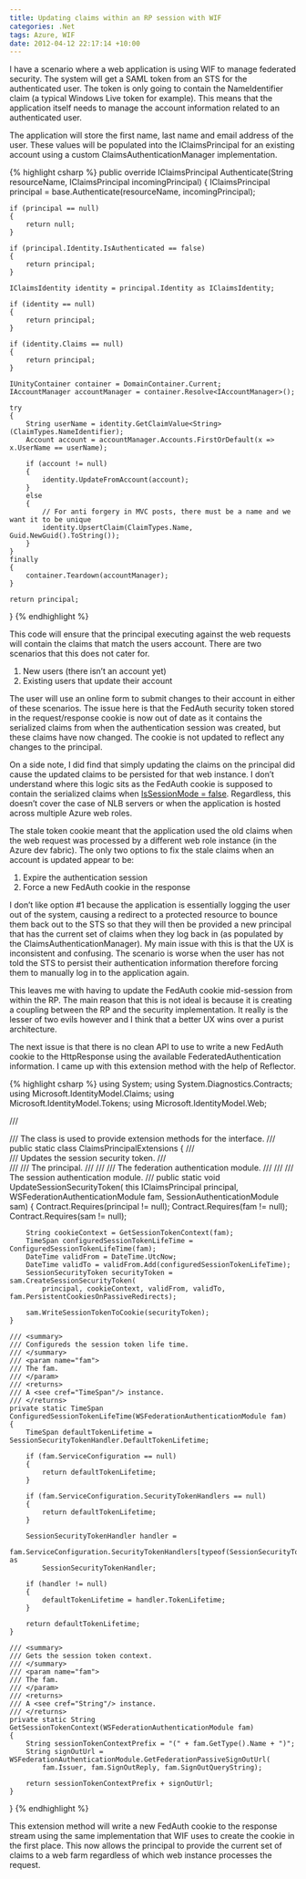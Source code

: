 ```yaml
---
title: Updating claims within an RP session with WIF
categories: .Net
tags: Azure, WIF
date: 2012-04-12 22:17:14 +10:00
---
```


I have a scenario where a web application is using WIF to manage federated security. The system will get a SAML token from an STS for the authenticated user. The token is only going to contain the NameIdentifier claim (a typical Windows Live token for example). This means that the application itself needs to manage the account information related to an authenticated user.

The application will store the first name, last name and email address of the user. These values will be populated into the IClaimsPrincipal for an existing account using a custom ClaimsAuthenticationManager implementation.

<!--more-->

{% highlight csharp %}
public override IClaimsPrincipal Authenticate(String resourceName, IClaimsPrincipal incomingPrincipal)
{
    IClaimsPrincipal principal = base.Authenticate(resourceName, incomingPrincipal);
    
    if (principal == null)
    {
        return null;
    }
    
    if (principal.Identity.IsAuthenticated == false)
    {
        return principal;
    }
    
    IClaimsIdentity identity = principal.Identity as IClaimsIdentity;
    
    if (identity == null)
    {
        return principal;
    }
    
    if (identity.Claims == null)
    {
        return principal;
    }
    
    IUnityContainer container = DomainContainer.Current;
    IAccountManager accountManager = container.Resolve<IAccountManager>();
    
    try
    {
        String userName = identity.GetClaimValue<String>(ClaimTypes.NameIdentifier);
        Account account = accountManager.Accounts.FirstOrDefault(x => x.UserName == userName);
    
        if (account != null)
        {
            identity.UpdateFromAccount(account);
        }
        else
        {
            // For anti forgery in MVC posts, there must be a name and we want it to be unique
            identity.UpsertClaim(ClaimTypes.Name, Guid.NewGuid().ToString());
        }
    }
    finally
    {
        container.Teardown(accountManager);
    }
    
    return principal;
}
{% endhighlight %}

This code will ensure that the principal executing against the web requests will contain the claims that match the users account. There are two scenarios that this does not cater for.

1. New users (there isn’t an account yet)
1. Existing users that update their account
    
The user will use an online form to submit changes to their account in either of these scenarios. The issue here is that the FedAuth security token stored in the request/response cookie is now out of date as it contains the serialized claims from when the authentication session was created, but these claims have now changed. The cookie is not updated to reflect any changes to the principal.

On a side note, I did find that simply updating the claims on the principal did cause the updated claims to be persisted for that web instance. I don’t understand where this logic sits as the FedAuth cookie is supposed to contain the serialized claims when [IsSessionMode = false][0]. Regardless, this doesn’t cover the case of NLB servers or when the application is hosted across multiple Azure web roles.

The stale token cookie meant that the application used the old claims when the web request was processed by a different web role instance (in the Azure dev fabric). The only two options to fix the stale claims when an account is updated appear to be:

1. Expire the authentication session
1. Force a new FedAuth cookie in the response
    
I don’t like option #1 because the application is essentially logging the user out of the system, causing a redirect to a protected resource to bounce them back out to the STS so that they will then be provided a new principal that has the current set of claims when they log back in (as populated by the ClaimsAuthenticationManager). My main issue with this is that the UX is inconsistent and confusing. The scenario is worse when the user has not told the STS to persist their authentication information therefore forcing them to manually log in to the application again.

This leaves me with having to update the FedAuth cookie mid-session from within the RP. The main reason that this is not ideal is because it is creating a coupling between the RP and the security implementation. It really is the lesser of two evils however and I think that a better UX wins over a purist architecture.

The next issue is that there is no clean API to use to write a new FedAuth cookie to the HttpResponse using the available FederatedAuthentication information. I came up with this extension method with the help of Reflector.

{% highlight csharp %}
using System;
using System.Diagnostics.Contracts;
using Microsoft.IdentityModel.Claims;
using Microsoft.IdentityModel.Tokens;
using Microsoft.IdentityModel.Web;
    
/// <summary>
/// The <see cref="ClaimsPrincipalExtensions"/> class is used to provide extension methods for the <see cref="IClaimsPrincipal"/> interface.
/// </summary>
public static class ClaimsPrincipalExtensions
{
    /// <summary>
    /// Updates the session security token.
    /// </summary>
    /// <param name="principal">
    /// The principal. 
    /// </param>
    /// <param name="fam">
    /// The federation authentication module. 
    /// </param>
    /// <param name="sam">
    /// The session authentication module. 
    /// </param>
    public static void UpdateSessionSecurityToken(
        this IClaimsPrincipal principal, WSFederationAuthenticationModule fam, SessionAuthenticationModule sam)
    {
        Contract.Requires<ArgumentNullException>(principal != null);
        Contract.Requires<ArgumentNullException>(fam != null);
        Contract.Requires<ArgumentNullException>(sam != null);
    
        String cookieContext = GetSessionTokenContext(fam);
        TimeSpan configuredSessionTokenLifeTime = ConfiguredSessionTokenLifeTime(fam);
        DateTime validFrom = DateTime.UtcNow;
        DateTime validTo = validFrom.Add(configuredSessionTokenLifeTime);
        SessionSecurityToken securityToken = sam.CreateSessionSecurityToken(
            principal, cookieContext, validFrom, validTo, fam.PersistentCookiesOnPassiveRedirects);
    
        sam.WriteSessionTokenToCookie(securityToken);
    }
    
    /// <summary>
    /// Configureds the session token life time.
    /// </summary>
    /// <param name="fam">
    /// The fam. 
    /// </param>
    /// <returns>
    /// A <see cref="TimeSpan"/> instance. 
    /// </returns>
    private static TimeSpan ConfiguredSessionTokenLifeTime(WSFederationAuthenticationModule fam)
    {
        TimeSpan defaultTokenLifetime = SessionSecurityTokenHandler.DefaultTokenLifetime;
    
        if (fam.ServiceConfiguration == null)
        {
            return defaultTokenLifetime;
        }
    
        if (fam.ServiceConfiguration.SecurityTokenHandlers == null)
        {
            return defaultTokenLifetime;
        }
    
        SessionSecurityTokenHandler handler =
            fam.ServiceConfiguration.SecurityTokenHandlers[typeof(SessionSecurityToken)] as
            SessionSecurityTokenHandler;
    
        if (handler != null)
        {
            defaultTokenLifetime = handler.TokenLifetime;
        }
    
        return defaultTokenLifetime;
    }
    
    /// <summary>
    /// Gets the session token context.
    /// </summary>
    /// <param name="fam">
    /// The fam. 
    /// </param>
    /// <returns>
    /// A <see cref="String"/> instance. 
    /// </returns>
    private static String GetSessionTokenContext(WSFederationAuthenticationModule fam)
    {
        String sessionTokenContextPrefix = "(" + fam.GetType().Name + ")";
        String signOutUrl = WSFederationAuthenticationModule.GetFederationPassiveSignOutUrl(
            fam.Issuer, fam.SignOutReply, fam.SignOutQueryString);
    
        return sessionTokenContextPrefix + signOutUrl;
    }
}
{% endhighlight %}

This extension method will write a new FedAuth cookie to the response stream using the same implementation that WIF uses to create the cookie in the first place. This now allows the principal to provide the current set of claims to a web farm regardless of which web instance processes the request.

[0]: http://blogs.msdn.com/b/vbertocci/archive/2010/05/26/your-fedauth-cookies-on-a-diet-issessionmode-true.aspx
